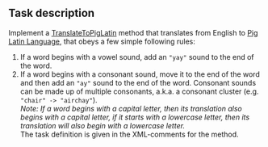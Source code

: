 ## Task description

Implement a [TranslateToPigLatin]() method that translates from English to [Pig Latin Language](https://en.wikipedia.org/wiki/Pig_Latin), that obeys a few simple following rules:
1. If a word begins with a vowel sound, add an `"yay"` sound to the end of the word.
1. If a word begins with a consonant sound, move it to the end of the word and then add an `"ay"` sound to the end of the word. Consonant sounds can be made up of multiple consonants, a.k.a. a consonant cluster (e.g. `"chair" -> "airchay"`).     
_Note: If a word begins with a capital letter, then its translation also begins with a capital letter, if it starts with a lowercase letter, then its translation will also begin with a lowercase letter._     
The task definition is given in the XML-comments for the method.